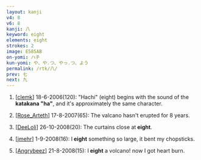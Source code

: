 ```yaml
---
layout: kanji
v4: 8
v6: 8
kanji: 八
keyword: eight
elements: eight
strokes: 2
image: E585AB
on-yomi: ハチ
kun-yomi: や、や.つ、やっ.つ、よう
permalink: /rtk/八/
prev: 七
next: 九
---
```


1) [<a href="http://kanji.koohii.com/profile/clemk">clemk</a>] 18-6-2006(120): &quot;Hachi&quot; (eight) begins with the sound of the <strong>katakana &quot;ha&quot;</strong>, and it&#039;s approximately the same character.

2) [<a href="http://kanji.koohii.com/profile/Rose_Arteth">Rose_Arteth</a>] 17-8-2007(65): The valcano hasn&#039;t erupted for 8 years.

3) [<a href="http://kanji.koohii.com/profile/DeeLoli">DeeLoli</a>] 26-10-2008(20): The curtains close at<strong> eight</strong>.

4) [<a href="http://kanji.koohii.com/profile/jmehr">jmehr</a>] 1-9-2008(16): I<strong> eight</strong> something so large, it bent my chopsticks.

5) [<a href="http://kanji.koohii.com/profile/Angrybeez">Angrybeez</a>] 21-8-2008(15): I<strong> eight</strong> a volcano! now I got heart burn.

